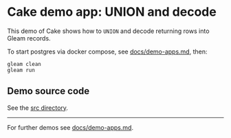 # Cake demo app: UNION and decode

This demo of Cake shows how to `UNION` and decode returning rows into
Gleam records.

To start postgres via docker compose, see
[docs/demo-apps.md](../../demo-apps.md#Installing-prerequisites), then:

```shell
gleam clean
gleam run
```

## Demo source code

See the [src directory](https://github.com/inoas/gleam-cake/blob/main/docs/demo-apps/02_demo_union_and_decode/src/).

---

For further demos see [docs/demo-apps.md](../../demo-apps.md#available-demos).
